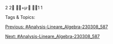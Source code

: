2
2
+µ·
1
1

   Tags & Topics:
   

[Previous: #Analysis-Lineare_Algebra-230308_587](Analysis-Lineare_Algebra-230308_587.md)

[Next: #Analysis-Lineare_Algebra-230308_587](Analysis-Lineare_Algebra-230308_587.md)
